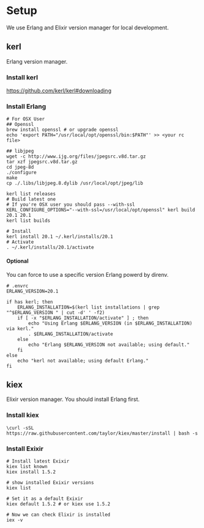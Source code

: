 # Setup
We use Erlang and Elixir version manager for local development.

## kerl
Erlang version manager.

### Install kerl

https://github.com/kerl/kerl#downloading

### Install Erlang

```
# For OSX User
## Openssl
brew install openssl # or upgrade openssl
echo 'export PATH="/usr/local/opt/openssl/bin:$PATH"' >> <your rc file>

## libjpeg
wget -c http://www.ijg.org/files/jpegsrc.v8d.tar.gz
tar xzf jpegsrc.v8d.tar.gz
cd jpeg-8d
./configure
make
cp ./.libs/libjpeg.8.dylib /usr/local/opt/jpeg/lib
```

```
kerl list releases
# Build latest one
# If you're OSX user you should pass --with-ssl
KERL_CONFIGURE_OPTIONS="--with-ssl=/usr/local/opt/openssl" kerl build 20.1 20.1
kerl list builds

# Install
kerl install 20.1 ~/.kerl/installs/20.1
# Activate
. ~/.kerl/installs/20.1/activate
```

#### Optional
You can force to use a specific version Erlang powerd by direnv.

```
# .envrc
ERLANG_VERSION=20.1

if has kerl; then
    ERLANG_INSTALLATION=$(kerl list installations | grep "^$ERLANG_VERSION " | cut -d' ' -f2)
    if [ -x "$ERLANG_INSTALLATION/activate" ] ; then
        echo "Using Erlang $ERLANG_VERSION (in $ERLANG_INSTALLATION) via kerl."
        . $ERLANG_INSTALLATION/activate
    else
        echo "Erlang $ERLANG_VERSION not available; using default."
    fi
else
    echo "kerl not available; using default Erlang."
fi
```

## kiex
Elixir version manager.
You should install Erlang first.

### Install kiex

`\curl -sSL https://raw.githubusercontent.com/taylor/kiex/master/install | bash -s`

### Install Exixir

```
# Install latest Exixir
kiex list known
kiex install 1.5.2

# show installed Exixir versions
kiex list

# Set it as a default Exixir
kiex default 1.5.2 # or kiex use 1.5.2

# Now we can check Elixir is installed
iex -v
```
